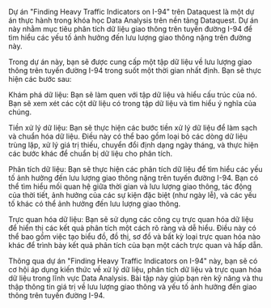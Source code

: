 Dự án "Finding Heavy Traffic Indicators on I-94" trên Dataquest là một dự án thực hành trong khóa học Data Analysis trên nền tảng Dataquest. Dự án này nhằm mục tiêu phân tích dữ liệu giao thông trên tuyến đường I-94 để tìm hiểu các yếu tố ảnh hưởng đến lưu lượng giao thông nặng trên đường này.

Trong dự án này, bạn sẽ được cung cấp một tập dữ liệu về lưu lượng giao thông trên tuyến đường I-94 trong suốt một thời gian nhất định. Bạn sẽ thực hiện các bước sau:

Khám phá dữ liệu: Bạn sẽ làm quen với tập dữ liệu và hiểu cấu trúc của nó. Bạn sẽ xem xét các cột dữ liệu có trong tập dữ liệu và tìm hiểu ý nghĩa của chúng.

Tiền xử lý dữ liệu: Bạn sẽ thực hiện các bước tiền xử lý dữ liệu để làm sạch và chuẩn hóa dữ liệu. Điều này có thể bao gồm loại bỏ các dòng dữ liệu trùng lặp, xử lý giá trị thiếu, chuyển đổi định dạng ngày tháng, và thực hiện các bước khác để chuẩn bị dữ liệu cho phân tích.

Phân tích dữ liệu: Bạn sẽ thực hiện các phân tích dữ liệu để tìm hiểu các yếu tố ảnh hưởng đến lưu lượng giao thông nặng trên tuyến đường I-94. Bạn có thể tìm hiểu mối quan hệ giữa thời gian và lưu lượng giao thông, tác động của thời tiết, ảnh hưởng của các sự kiện đặc biệt (như ngày lễ), và các yếu tố khác có thể ảnh hưởng đến lưu lượng giao thông.

Trực quan hóa dữ liệu: Bạn sẽ sử dụng các công cụ trực quan hóa dữ liệu để hiển thị các kết quả phân tích một cách rõ ràng và dễ hiểu. Điều này có thể bao gồm việc tạo biểu đồ, đồ thị, sơ đồ và bất kỳ loại trực quan hóa nào khác để trình bày kết quả phân tích của bạn một cách trực quan và hấp dẫn.

Thông qua dự án "Finding Heavy Traffic Indicators on I-94" này, bạn sẽ có cơ hội áp dụng kiến thức về xử lý dữ liệu, phân tích dữ liệu và trực quan hóa dữ liệu trong lĩnh vực Data Analysis. Bài tập này giúp bạn rèn kỹ năng và thu thập thông tin giá trị về lưu lượng giao thông và yếu tố ảnh hưởng đến giao thông trên tuyến đường I-94.
